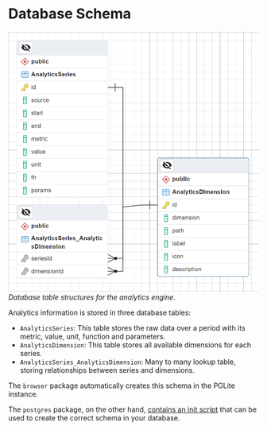 # Database Schema

![untitled](../images/dbs.png)
*Database table structures for the analytics engine.*

Analytics information  is stored in three database tables: 

- `AnalyticsSeries`: This table stores the raw data over a period with its metric, value, unit, function and parameters.
- `AnalyticsDimension`: This table stores all available dimensions for each series.
- `AnalyticsSeries_AnalyticsDimension`: Many to many lookup table, storing relationships between series and dimensions.

The `browser` package automatically creates this schema in the PGLite instance.

The `postgres` package, on the other hand, [contains an init script](https://github.com/powerhouse-inc/analytics-engine/blob/main/pg/test/scripts/initdb.sh) that can be used to create the correct schema in your database.
